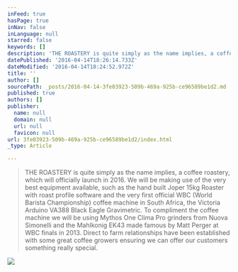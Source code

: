```yaml
---
inFeed: true
hasPage: true
inNav: false
inLanguage: null
starred: false
keywords: []
description: 'THE ROASTERY is quite simply as the name implies, a coffee roastery, which will officially launch in 2016. We will be making use of the very best equipment available, such as the hand built Joper 15kg Roaster with roast profile software and the very first official WBC (World Barista Championship) coffee machine in South Africa, the Victoria Arduino VA388 Black Eagle Gravimetric. To compliment the coffee machine we will be using Mythos One Clima Pro grinders from Nuova Simonelli and the Mahlkonig EK43 made famous by Matt Perger at WBC finals in 2013. Direct to farm relationships have been established with some great coffee growers ensuring we can offer our customers something really special. '
datePublished: '2016-04-14T18:26:14.733Z'
dateModified: '2016-04-14T18:24:52.972Z'
title: ''
author: []
sourcePath: _posts/2016-04-14-3fe03923-509b-469a-925b-ce96589be1d2.md
published: true
authors: []
publisher:
  name: null
  domain: null
  url: null
  favicon: null
url: 3fe03923-509b-469a-925b-ce96589be1d2/index.html
_type: Article

---
```

> THE ROASTERY is quite simply as the name implies, a coffee roastery, which will officially launch in 2016\. We will be making use of the very best equipment available, such as the hand built Joper 15kg Roaster with roast profile software and the very first official WBC (World Barista Championship) coffee machine in South Africa, the Victoria Arduino VA388 Black Eagle Gravimetric. To compliment the coffee machine we will be using Mythos One Clima Pro grinders from Nuova Simonelli and the Mahlkonig EK43 made famous by Matt Perger at WBC finals in 2013\. Direct to farm relationships have been established with some great coffee growers ensuring we can offer our customers something really special. 
> 

![](https://the-grid-user-content.s3-us-west-2.amazonaws.com/7479c25a-7ccc-4249-b186-b8be7e8876bc.jpg)